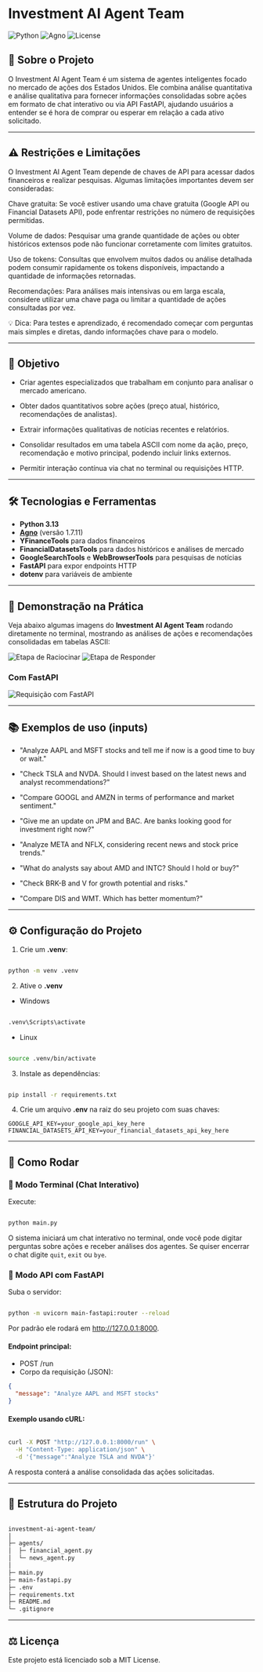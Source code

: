 # Investment AI Agent Team

![Python](https://img.shields.io/badge/python-3.13-blue)
![Agno](https://img.shields.io/badge/agno-1.7.11-green)
![License](https://img.shields.io/badge/license-MIT-lightgrey)

## 🔹 Sobre o Projeto

O Investment AI Agent Team é um sistema de agentes inteligentes focado no mercado de ações dos Estados Unidos.
Ele combina análise quantitativa e análise qualitativa para fornecer informações consolidadas sobre ações em formato de chat interativo ou via API FastAPI, ajudando usuários a entender se é hora de comprar ou esperar em relação a cada ativo solicitado.

---

## ⚠️ Restrições e Limitações

O Investment AI Agent Team depende de chaves de API para acessar dados financeiros e realizar pesquisas. Algumas limitações importantes devem ser consideradas:

Chave gratuita: Se você estiver usando uma chave gratuita (Google API ou Financial Datasets API), pode enfrentar restrições no número de requisições permitidas.

Volume de dados: Pesquisar uma grande quantidade de ações ou obter históricos extensos pode não funcionar corretamente com limites gratuitos.

Uso de tokens: Consultas que envolvem muitos dados ou análise detalhada podem consumir rapidamente os tokens disponíveis, impactando a quantidade de informações retornadas.

Recomendações: Para análises mais intensivas ou em larga escala, considere utilizar uma chave paga ou limitar a quantidade de ações consultadas por vez.

💡 Dica: Para testes e aprendizado, é recomendado começar com perguntas mais simples e diretas, dando informações chave para o modelo.

---

## 🎯 Objetivo

- Criar agentes especializados que trabalham em conjunto para analisar o mercado americano.

- Obter dados quantitativos sobre ações (preço atual, histórico, recomendações de analistas).

- Extrair informações qualitativas de notícias recentes e relatórios.

- Consolidar resultados em uma tabela ASCII com nome da ação, preço, recomendação e motivo principal, podendo incluir links externos.

- Permitir interação contínua via chat no terminal ou requisições HTTP.

---

## 🛠 Tecnologias e Ferramentas

- **Python 3.13**
- **[Agno](https://github.com/google/agno)** (versão 1.7.11)
- **YFinanceTools** para dados financeiros
- **FinancialDatasetsTools** para dados históricos e análises de mercado
- **GoogleSearchTools** e **WebBrowserTools** para pesquisas de notícias
- **FastAPI** para expor endpoints HTTP
- **dotenv** para variáveis de ambiente

---

## 📸 Demonstração na Prática

Veja abaixo algumas imagens do **Investment AI Agent Team** rodando diretamente no terminal, mostrando as análises de ações e recomendações consolidadas em tabelas ASCII:

![Etapa de Raciocinar](docs-imgs/Reasoning-step.jpg)
![Etapa de Responder](docs-imgs/Response-step.jpg)

### Com **FastAPI**
![Requisição com FastAPI](docs-imgs/Request_FastAPI.jpg)

---

## 📚 Exemplos de uso (inputs)
- "Analyze AAPL and MSFT stocks and tell me if now is a good time to buy or wait."

- "Check TSLA and NVDA. Should I invest based on the latest news and analyst recommendations?"

- "Compare GOOGL and AMZN in terms of performance and market sentiment."

- "Give me an update on JPM and BAC. Are banks looking good for investment right now?"

- "Analyze META and NFLX, considering recent news and stock price trends."

- "What do analysts say about AMD and INTC? Should I hold or buy?"

- "Check BRK-B and V for growth potential and risks."

- "Compare DIS and WMT. Which has better momentum?"

---

## ⚙️ Configuração do Projeto

1. Crie um **.venv**:
```bash

python -m venv .venv
```

2. Ative o **.venv**
- Windows
```bash

.venv\Scripts\activate
```
- Linux
```bash

source .venv/bin/activate
```

3. Instale as dependências:
```bash

pip install -r requirements.txt
```

4. Crie um arquivo **.env** na raiz do seu projeto com suas chaves:
```
GOOGLE_API_KEY=your_google_api_key_here
FINANCIAL_DATASETS_API_KEY=your_financial_datasets_api_key_here
```

---

## 🚀 Como Rodar
### 🔹 Modo Terminal (Chat Interativo)
Execute:
```bash

python main.py
```

O sistema iniciará um chat interativo no terminal, onde você pode digitar perguntas sobre ações e receber análises dos agentes.
Se quiser encerrar o chat digite `quit`, `exit` ou `bye`.

### 🔹 Modo API com FastAPI
Suba o servidor:
```bash

python -m uvicorn main-fastapi:router --reload
```
Por padrão ele rodará em http://127.0.0.1:8000.

#### Endpoint principal:

- POST /run
- Corpo da requisição (JSON):

```json
{
  "message": "Analyze AAPL and MSFT stocks"
}
```

#### Exemplo usando cURL:

```bash

curl -X POST "http://127.0.0.1:8000/run" \
  -H "Content-Type: application/json" \
  -d '{"message":"Analyze TSLA and NVDA"}'
```

A resposta conterá a análise consolidada das ações solicitadas.

---

## 📝 Estrutura do Projeto

```bash

investment-ai-agent-team/
│
├─ agents/
│  ├─ financial_agent.py
│  └─ news_agent.py
│
├─ main.py
├─ main-fastapi.py
├─ .env
├─ requirements.txt
├─ README.md
└─ .gitignore
```

---

## ⚖️ Licença

Este projeto está licenciado sob a MIT License.
